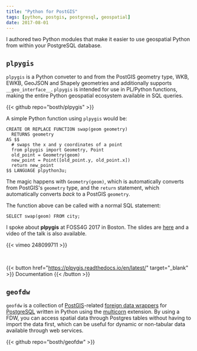 ```yaml
---
title: "Python for PostGIS"
tags: [python, postgis, postgresql, geospatial]
date: 2017-08-01
---
```


I authored two Python modules that make it easier to use geospatial Python from within your PostgreSQL database.

## ``plpygis``

``plpygis`` is a Python conveter to and from the PostGIS geometry type, WKB, EWKB, GeoJSON and Shapely geometries and additionally supports `__geo_interface__`. ``plpygis`` is intended for use in PL/Python functions, making the entire Python geospatial ecosystem available in SQL queries.

{{< github repo="bosth/plpygis" >}}

A simple Python function using `plpygis` would be:

```postgresql
CREATE OR REPLACE FUNCTION swap(geom geometry)
  RETURNS geometry
AS $$
  # swaps the x and y coordinates of a point
  from plpygis import Geometry, Point
  old_point = Geometry(geom)
  new_point = Point([old_point.y, old_point.x])
  return new_point
$$ LANGUAGE plpython3u;
```

The magic happens with `Geometry(geom)`, which is automatically converts from PostGIS's `geometry` type, and the `return` statement, which automatically converts *back* to a PostGIS `geometry`.

The function above can be called with a normal SQL statement:

```postgresql
SELECT swap(geom) FROM city;
```

I spoke about **plpygis** at FOSS4G 2017 in Boston. The slides are [here](https://2017.foss4g.org/post_conference/Extending-PostGIS-with-Python.pdf) and a video of the talk is also available.

{{< vimeo 248099711 >}}

<br />

{{< button href="https://plpygis.readthedocs.io/en/latest/" target="_blank" >}}
Documentation
{{< /button >}}

## ``geofdw``

``geofdw`` is a collection of [PostGIS](http://postgis.net)-related [foreign data wrappers](https://wiki.postgresql.org/wiki/Foreign_data_wrappers) for [PostgreSQL](http://postgresql.org) written in Python using the [multicorn](http://multicorn.org) extension. By using a FDW, you can access spatial data through Postgres tables without having to import the data first, which can be useful for dynamic or non-tabular data available through web services.

{{< github repo="bosth/geofdw" >}}
